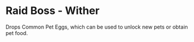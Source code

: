 # Raid Boss - Wither

Drops Common Pet Eggs, which can be used to unlock new pets or obtain pet food.
